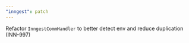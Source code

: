 ```yaml
---
"inngest": patch
---
```


Refactor `InngestCommHandler` to better detect env and reduce duplication (INN-997)
